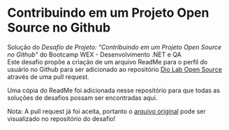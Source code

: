 # Contribuindo em um Projeto Open Source no Github

Solução do *Desafio de Projeto: "Contribuindo em um Projeto Open Source no Github"* do Bootcamp WEX - Desenvolvimento .NET e QA  
Este desafio propõe a criação de um arquivo ReadMe para o perfil do usuário no Github para ser adicionado ao repositório [Dio Lab Open Source](https://github.com/digitalinnovationone/dio-lab-open-source) através de uma pull request.

Uma cópia do ReadMe foi adicionada nesse repositório para que todas as soluções de desafios possam ser encontradas aqui.

Nota: A pull request já foi aceita, portanto o [arquivo original](https://github.com/digitalinnovationone/dio-lab-open-source/blob/main/community/Edinaldo-C-Silva-Jr.md) pode ser visualizado no repositório do desafio!